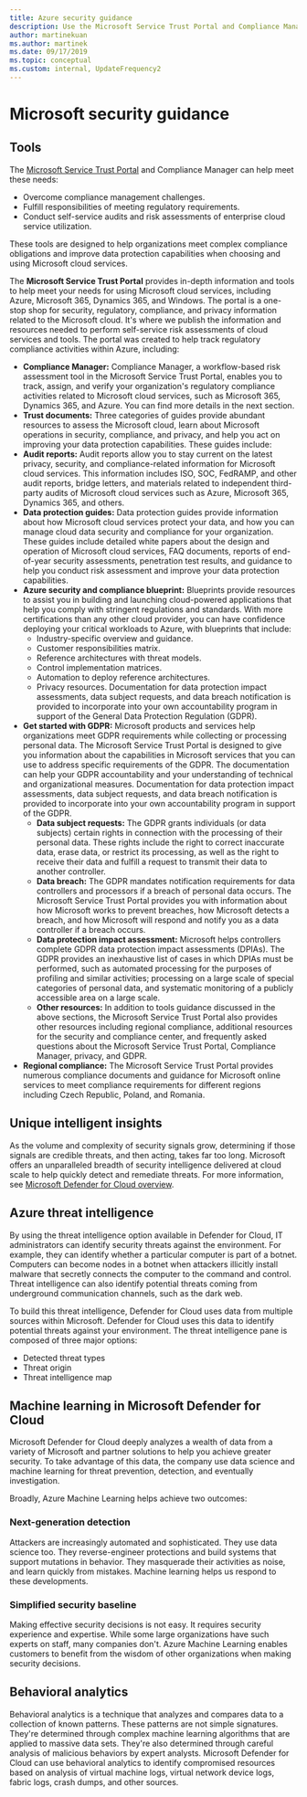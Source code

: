 ```yaml
---
title: Azure security guidance
description: Use the Microsoft Service Trust Portal and Compliance Manager to help meet complex compliance obligations and improve data protection.
author: martinekuan
ms.author: martinek
ms.date: 09/17/2019
ms.topic: conceptual
ms.custom: internal, UpdateFrequency2
---
```


# Microsoft security guidance

## Tools

The [Microsoft Service Trust Portal](https://servicetrust.microsoft.com) and Compliance Manager can help meet these needs:

- Overcome compliance management challenges.
- Fulfill responsibilities of meeting regulatory requirements.
- Conduct self-service audits and risk assessments of enterprise cloud service utilization.

These tools are designed to help organizations meet complex compliance obligations and improve data protection capabilities when choosing and using Microsoft cloud services.

The **Microsoft Service Trust Portal** provides in-depth information and tools to help meet your needs for using Microsoft cloud services, including Azure, Microsoft 365, Dynamics 365, and Windows. The portal is a one-stop shop for security, regulatory, compliance, and privacy information related to the Microsoft cloud. It's where we publish the information and resources needed to perform self-service risk assessments of cloud services and tools. The portal was created to help track regulatory compliance activities within Azure, including:

- **Compliance Manager:** Compliance Manager, a workflow-based risk assessment tool in the Microsoft Service Trust Portal, enables you to track, assign, and verify your organization's regulatory compliance activities related to Microsoft cloud services, such as Microsoft 365, Dynamics 365, and Azure. You can find more details in the next section.
- **Trust documents:** Three categories of guides provide abundant resources to assess the Microsoft cloud, learn about Microsoft operations in security, compliance, and privacy, and help you act on improving your data protection capabilities. These guides include:
- **Audit reports:** Audit reports allow you to stay current on the latest privacy, security, and compliance-related information for Microsoft cloud services. This information includes ISO, SOC, FedRAMP, and other audit reports, bridge letters, and materials related to independent third-party audits of Microsoft cloud services such as Azure, Microsoft 365, Dynamics 365, and others.
- **Data protection guides:** Data protection guides provide information about how Microsoft cloud services protect your data, and how you can manage cloud data security and compliance for your organization. These guides include detailed white papers about the design and operation of Microsoft cloud services, FAQ documents, reports of end-of-year security assessments, penetration test results, and guidance to help you conduct risk assessment and improve your data protection capabilities.
- **Azure security and compliance blueprint:** Blueprints provide resources to assist you in building and launching cloud-powered applications that help you comply with stringent regulations and standards. With more certifications than any other cloud provider, you can have confidence deploying your critical workloads to Azure, with blueprints that include:
  - Industry-specific overview and guidance.
  - Customer responsibilities matrix.
  - Reference architectures with threat models.
  - Control implementation matrices.
  - Automation to deploy reference architectures.
  - Privacy resources. Documentation for data protection impact assessments, data subject requests, and data breach notification is provided to incorporate into your own accountability program in support of the General Data Protection Regulation (GDPR).
- **Get started with GDPR:** Microsoft products and services help organizations meet GDPR requirements while collecting or processing personal data. The Microsoft Service Trust Portal is designed to give you information about the capabilities in Microsoft services that you can use to address specific requirements of the GDPR. The documentation can help your GDPR accountability and your understanding of technical and organizational measures. Documentation for data protection impact assessments, data subject requests, and data breach notification is provided to incorporate into your own accountability program in support of the GDPR.
  - **Data subject requests:** The GDPR grants individuals (or data subjects) certain rights in connection with the processing of their personal data. These rights include the right to correct inaccurate data, erase data, or restrict its processing, as well as the right to receive their data and fulfill a request to transmit their data to another controller.
  - **Data breach:** The GDPR mandates notification requirements for data controllers and processors if a breach of personal data occurs. The Microsoft Service Trust Portal provides you with information about how Microsoft works to prevent breaches, how Microsoft detects a breach, and how Microsoft will respond and notify you as a data controller if a breach occurs.
  - **Data protection impact assessment:** Microsoft helps controllers complete GDPR data protection impact assessments (DPIAs). The GDPR provides an inexhaustive list of cases in which DPIAs must be performed, such as automated processing for the purposes of profiling and similar activities; processing on a large scale of special categories of personal data, and systematic monitoring of a publicly accessible area on a large scale.
  - **Other resources:** In addition to tools guidance discussed in the above sections, the Microsoft Service Trust Portal also provides other resources including regional compliance, additional resources for the security and compliance center, and frequently asked questions about the Microsoft Service Trust Portal, Compliance Manager, privacy, and GDPR.
- **Regional compliance:** The Microsoft Service Trust Portal provides numerous compliance documents and guidance for Microsoft online services to meet compliance requirements for different regions including Czech Republic, Poland, and Romania.

## Unique intelligent insights

As the volume and complexity of security signals grow, determining if those signals are credible threats, and then acting, takes far too long. Microsoft offers an unparalleled breadth of security intelligence delivered at cloud scale to help quickly detect and remediate threats. For more information, see [Microsoft Defender for Cloud overview](/azure/security-center/security-center-introduction).

## Azure threat intelligence

By using the threat intelligence option available in Defender for Cloud, IT administrators can identify security threats against the environment. For example, they can identify whether a particular computer is part of a botnet. Computers can become nodes in a botnet when attackers illicitly install malware that secretly connects the computer to the command and control. Threat intelligence can also identify potential threats coming from underground communication channels, such as the dark web.

To build this threat intelligence, Defender for Cloud uses data from multiple sources within Microsoft. Defender for Cloud uses this data to identify potential threats against your environment. The threat intelligence pane is composed of three major options:

- Detected threat types
- Threat origin
- Threat intelligence map

## Machine learning in Microsoft Defender for Cloud

Microsoft Defender for Cloud deeply analyzes a wealth of data from a variety of Microsoft and partner solutions to help you achieve greater security. To take advantage of this data, the company use data science and machine learning for threat prevention, detection, and eventually investigation.

Broadly, Azure Machine Learning helps achieve two outcomes:

### Next-generation detection

Attackers are increasingly automated and sophisticated. They use data science too. They reverse-engineer protections and build systems that support mutations in behavior. They masquerade their activities as noise, and learn quickly from mistakes. Machine learning helps us respond to these developments.

### Simplified security baseline

Making effective security decisions is not easy. It requires security experience and expertise. While some large organizations have such experts on staff, many companies don't. Azure Machine Learning enables customers to benefit from the wisdom of other organizations when making security decisions.

## Behavioral analytics

Behavioral analytics is a technique that analyzes and compares data to a collection of known patterns. These patterns are not simple signatures. They're determined through complex machine learning algorithms that are applied to massive data sets. They're also determined through careful analysis of malicious behaviors by expert analysts. Microsoft Defender for Cloud can use behavioral analytics to identify compromised resources based on analysis of virtual machine logs, virtual network device logs, fabric logs, crash dumps, and other sources.
